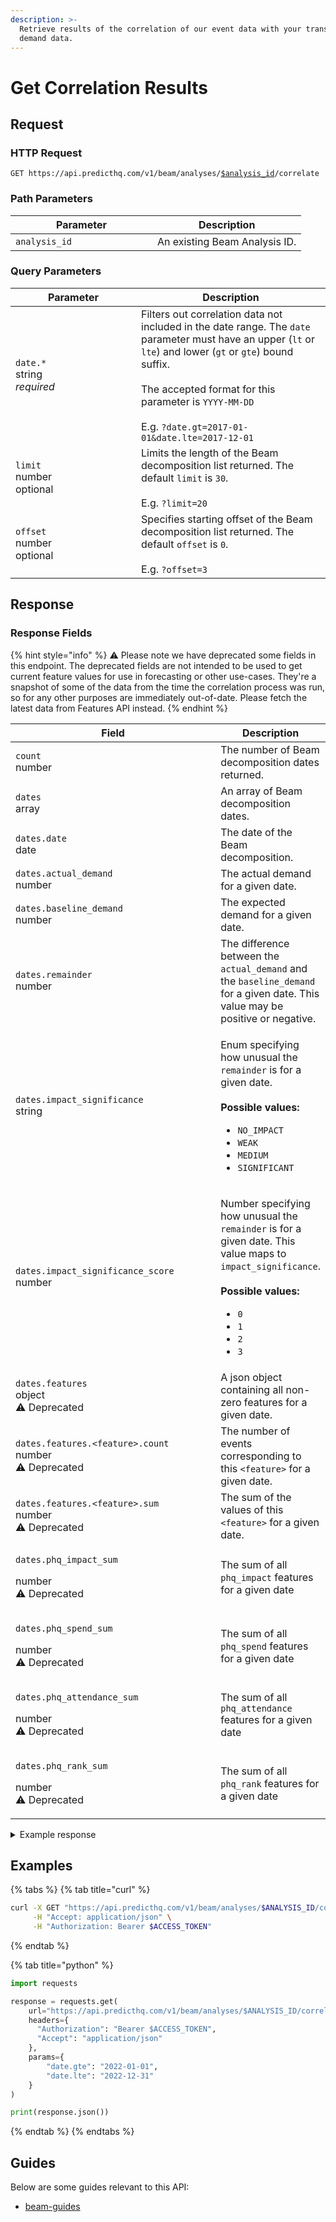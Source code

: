 ```yaml
---
description: >-
  Retrieve results of the correlation of our event data with your transactional
  demand data.
---
```


# Get Correlation Results

## Request

### HTTP Request

<pre class="language-http"><code class="lang-http">GET https://api.predicthq.com/v1/beam/analyses/<a data-footnote-ref href="#user-content-fn-1">$analysis_id</a>/correlate
</code></pre>

### Path Parameters

<table><thead><tr><th width="211">Parameter</th><th>Description</th></tr></thead><tbody><tr><td><code>analysis_id</code></td><td>An existing Beam Analysis ID.</td></tr></tbody></table>

### Query Parameters

<table><thead><tr><th width="185">Parameter</th><th>Description</th></tr></thead><tbody><tr><td><code>date.*</code><br>string<br><em>required</em></td><td>Filters out correlation data not included in the date range. The <code>date</code> parameter must have an upper (<code>lt</code> or <code>lte</code>) and lower (<code>gt</code> or <code>gte</code>) bound suffix.<br><br>The accepted format for this parameter is <code>YYYY-MM-DD</code><br><br>E.g. <code>?date.gt=2017-01-01&#x26;date.lte=2017-12-01</code></td></tr><tr><td><code>limit</code><br>number<br>optional</td><td>Limits the length of the Beam decomposition list returned. The default <code>limit</code> is <code>30</code>.<br><br>E.g. <code>?limit=20</code></td></tr><tr><td><code>offset</code><br>number<br>optional</td><td>Specifies starting offset of the Beam decomposition list returned. The default <code>offset</code> is <code>0</code>.<br><br>E.g. <code>?offset=3</code></td></tr></tbody></table>

## Response

### Response Fields

{% hint style="info" %}
:warning: Please note we have deprecated some fields in this endpoint. The deprecated fields are not intended to be used to get current feature values for use in forecasting or other use-cases. They're a snapshot of some of the data from the time the correlation process was run, so for any other purposes are immediately out-of-date. Please fetch the latest data from Features API instead.
{% endhint %}

<table><thead><tr><th width="393">Field</th><th>Description</th></tr></thead><tbody><tr><td><code>count</code><br>number</td><td>The number of Beam decomposition dates returned.</td></tr><tr><td><code>dates</code><br>array</td><td>An array of Beam decomposition dates.</td></tr><tr><td><code>dates.date</code><br>date</td><td>The date of the Beam decomposition.</td></tr><tr><td><code>dates.actual_demand</code><br>number</td><td>The actual demand for a given date.</td></tr><tr><td><code>dates.baseline_demand</code><br>number</td><td>The expected demand for a given date.</td></tr><tr><td><code>dates.remainder</code><br>number</td><td>The difference between the <code>actual_demand</code> and the <code>baseline_demand</code> for a given date. This value may be positive or negative.</td></tr><tr><td><code>dates.impact_significance</code><br>string</td><td><p>Enum specifying how unusual the <code>remainder</code> is for a given date.<br><br><strong>Possible values:</strong></p><ul><li><code>NO_IMPACT</code></li><li><code>WEAK</code></li><li><code>MEDIUM</code></li><li><code>SIGNIFICANT</code></li></ul></td></tr><tr><td><code>dates.impact_significance_score</code><br>number</td><td><p>Number specifying how unusual the <code>remainder</code> is for a given date. This value maps to <code>impact_significance</code>.<br><br><strong>Possible values:</strong></p><ul><li><code>0</code></li><li><code>1</code></li><li><code>2</code></li><li><code>3</code></li></ul></td></tr><tr><td><code>dates.features</code><br>object<br><span data-gb-custom-inline data-tag="emoji" data-code="26a0">⚠️</span> Deprecated</td><td>A json object containing all non-zero features for a given date.</td></tr><tr><td><code>dates.features.&#x3C;feature>.count</code><br>number<br><span data-gb-custom-inline data-tag="emoji" data-code="26a0">⚠️</span> Deprecated</td><td>The number of events corresponding to this <code>&#x3C;feature></code> for a given date.</td></tr><tr><td><code>dates.features.&#x3C;feature>.sum</code><br>number<br><span data-gb-custom-inline data-tag="emoji" data-code="26a0">⚠️</span> Deprecated</td><td>The sum of the values of this <code>&#x3C;feature></code> for a given date.</td></tr><tr><td><p><code>dates.phq_impact_sum</code></p><p>number<br><span data-gb-custom-inline data-tag="emoji" data-code="26a0">⚠️</span> Deprecated</p></td><td>The sum of all <code>phq_impact</code> features for a given date</td></tr><tr><td><p><code>dates.phq_spend_sum</code></p><p>number<br><span data-gb-custom-inline data-tag="emoji" data-code="26a0">⚠️</span> Deprecated</p></td><td>The sum of all <code>phq_spend</code> features for a given date</td></tr><tr><td><p><code>dates.phq_attendance_sum</code></p><p>number<br><span data-gb-custom-inline data-tag="emoji" data-code="26a0">⚠️</span> Deprecated</p></td><td>The sum of all <code>phq_attendance</code> features for a given date</td></tr><tr><td><p><code>dates.phq_rank_sum</code></p><p>number<br><span data-gb-custom-inline data-tag="emoji" data-code="26a0">⚠️</span> Deprecated</p></td><td>The sum of all <code>phq_rank</code> features for a given date</td></tr></tbody></table>

<details>

<summary>Example response</summary>

Below is an example response:

```json
{
    "model_version": "1.1.0",
    "version": 0,
    "dates": [
        {
            "date": "2021-01-01",
            "actual_demand": 5893.0,
            "baseline_demand": 1642.8505673206673,
            "remainder": 4250.149432679333,
            "impact_significance": "MEDIUM",
            "impact_significance_score": 2,
            "features": {
                "phq_attendance_concerts": {
                    "count": 2,
                    "sum": 1300
                },
                "phq_attendance_performing_arts": {
                    "count": 1,
                    "sum": 500
                }
            },
            "phq_impact_sum": 0,
            "phq_spend_sum": 0,
            "phq_attendance_sum": 1800,
            "phq_rank_count": 0
        },
        {
            "date": "2021-01-02",
            "actual_demand": 4273.0,
            "baseline_demand": 4373.972146649381,
            "remainder": -100.9721466493811,
            "impact_significance": "NO_IMPACT",
            "impact_significance_score": 0,
            "features": {
                "phq_rank_health_warnings": {
                    "rank_levels": {
                        "5": 1
                    }
                }
            },
            "phq_impact_sum": 0,
            "phq_spend_sum": 0,
            "phq_attendance_sum": 0,
            "phq_rank_count": 1
        },
    ]
...
}
```

</details>

## Examples

{% tabs %}
{% tab title="curl" %}
```bash
curl -X GET "https://api.predicthq.com/v1/beam/analyses/$ANALYSIS_ID/correlate?date.gte=2022-01-01&date.lte=2022-12-31" \
     -H "Accept: application/json" \
     -H "Authorization: Bearer $ACCESS_TOKEN"
```
{% endtab %}

{% tab title="python" %}
```python
import requests

response = requests.get(
    url="https://api.predicthq.com/v1/beam/analyses/$ANALYSIS_ID/correlate",
    headers={
      "Authorization": "Bearer $ACCESS_TOKEN",
      "Accept": "application/json"
    },
    params={
        "date.gte": "2022-01-01",
        "date.lte": "2022-12-31"
    }
)

print(response.json())
```
{% endtab %}
{% endtabs %}

## Guides

Below are some guides relevant to this API:

* [beam-guides](../../getting-started/guides/beam-guides/ "mention")

[^1]: An existing Beam Analysis ID.
